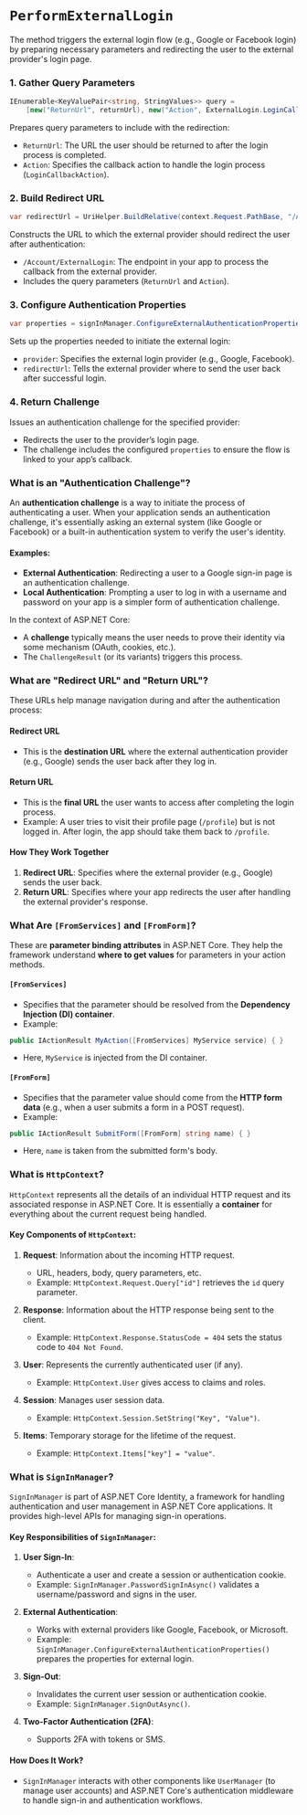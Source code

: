 # `PerformExternalLogin`

The method triggers the external login flow (e.g., Google or Facebook login) by preparing necessary parameters and redirecting the user to the external provider's login page.
### 1. Gather Query Parameters

```csharp
IEnumerable<KeyValuePair<string, StringValues>> query =
    [new("ReturnUrl", returnUrl), new("Action", ExternalLogin.LoginCallbackAction)];
```

Prepares query parameters to include with the redirection:
- `ReturnUrl`: The URL the user should be returned to after the login process is completed.
- `Action`: Specifies the callback action to handle the login process (`LoginCallbackAction`).
### 2. Build Redirect URL
```csharp
var redirectUrl = UriHelper.BuildRelative(context.Request.PathBase, "/Account/ExternalLogin", QueryString.Create(query));
```
Constructs the URL to which the external provider should redirect the user after authentication:
- `/Account/ExternalLogin`: The endpoint in your app to process the callback from the external provider.
- Includes the query parameters (`ReturnUrl` and `Action`).
### 3. Configure Authentication Properties
```csharp
var properties = signInManager.ConfigureExternalAuthenticationProperties(provider, redirectUrl);
```
Sets up the properties needed to initiate the external login:
- `provider`: Specifies the external login provider (e.g., Google, Facebook).
- `redirectUrl`: Tells the external provider where to send the user back after successful login.
### 4. Return Challenge
Issues an authentication challenge for the specified provider:
- Redirects the user to the provider’s login page.
- The challenge includes the configured `properties` to ensure the flow is linked to your app’s callback.
### What is an "Authentication Challenge"?
An **authentication challenge** is a way to initiate the process of authenticating a user. When your application sends an authentication challenge, it's essentially asking an external system (like Google or Facebook) or a built-in authentication system to verify the user's identity.

#### Examples:
- **External Authentication**: Redirecting a user to a Google sign-in page is an authentication challenge.
- **Local Authentication**: Prompting a user to log in with a username and password on your app is a simpler form of authentication challenge.

In the context of ASP.NET Core:
- A **challenge** typically means the user needs to prove their identity via some mechanism (OAuth, cookies, etc.).
- The `ChallengeResult` (or its variants) triggers this process.

### **What are "Redirect URL" and "Return URL"?**

These URLs help manage navigation during and after the authentication process:
#### **Redirect URL**
- This is the **destination URL** where the external authentication provider (e.g., Google) sends the user back after they log in.
#### **Return URL**
- This is the **final URL** the user wants to access after completing the login process.
- Example: A user tries to visit their profile page (`/profile`) but is not logged in. After login, the app should take them back to `/profile`.

#### How They Work Together
1. **Redirect URL**: Specifies where the external provider (e.g., Google) sends the user back.
2. **Return URL**: Specifies where your app redirects the user after handling the external provider's response.

### What Are `[FromServices]` and `[FromForm]`?

These are **parameter binding attributes** in ASP.NET Core. They help the framework understand **where to get values** for parameters in your action methods.

#### `[FromServices]`

- Specifies that the parameter should be resolved from the **Dependency Injection (DI) container**.
- Example:
```csharp
public IActionResult MyAction([FromServices] MyService service) { }
```
- Here, `MyService` is injected from the DI container.
#### `[FromForm]`
- Specifies that the parameter value should come from the **HTTP form data** (e.g., when a user submits a form in a POST request).
- Example:
```csharp
public IActionResult SubmitForm([FromForm] string name) { }
```

- Here, `name` is taken from the submitted form's body.

### **What is `HttpContext`?**

`HttpContext` represents all the details of an individual HTTP request and its associated response in ASP.NET Core. It is essentially a **container** for everything about the current request being handled.

#### **Key Components of `HttpContext`**:

1. **Request**: Information about the incoming HTTP request.
    
    - URL, headers, body, query parameters, etc.
    - Example: `HttpContext.Request.Query["id"]` retrieves the `id` query parameter.
2. **Response**: Information about the HTTP response being sent to the client.
    
    - Example: `HttpContext.Response.StatusCode = 404` sets the status code to `404 Not Found`.
3. **User**: Represents the currently authenticated user (if any).
    
    - Example: `HttpContext.User` gives access to claims and roles.
4. **Session**: Manages user session data.
    
    - Example: `HttpContext.Session.SetString("Key", "Value")`.
5. **Items**: Temporary storage for the lifetime of the request.
    
    - Example: `HttpContext.Items["key"] = "value"`.


### **What is `SignInManager`?**

`SignInManager` is part of ASP.NET Core Identity, a framework for handling authentication and user management in ASP.NET Core applications. It provides high-level APIs for managing sign-in operations.

#### **Key Responsibilities of `SignInManager`**:

1. **User Sign-In**:
    
    - Authenticate a user and create a session or authentication cookie.
    - Example: `SignInManager.PasswordSignInAsync()` validates a username/password and signs in the user.
2. **External Authentication**:
    
    - Works with external providers like Google, Facebook, or Microsoft.
    - Example: `SignInManager.ConfigureExternalAuthenticationProperties()` prepares the properties for external login.
3. **Sign-Out**:
    
    - Invalidates the current user session or authentication cookie.
    - Example: `SignInManager.SignOutAsync()`.
4. **Two-Factor Authentication (2FA)**:
    
    - Supports 2FA with tokens or SMS.

#### How Does It Work?

- `SignInManager` interacts with other components like `UserManager` (to manage user accounts) and ASP.NET Core's authentication middleware to handle sign-in and authentication workflows.